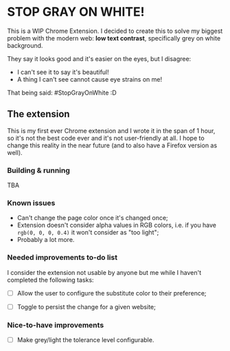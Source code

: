 # STOP GRAY ON WHITE!

This is a WIP Chrome Extension. I decided to create this to solve my biggest problem with the modern web: **low text contrast**, specifically grey on white background.

They say it looks good and it's easier on the eyes, but I disagree:
- I can't see it to say it's beautiful!
- A thing I can't see cannot cause eye strains on me!

That being said: #StopGrayOnWhite :D

## The extension

This is my first ever Chrome extension and I wrote it in the span of 1 hour, so it's not the best code ever and it's not user-friendly at all. I hope to change this reality in the near future (and to also have a Firefox version as well).

### Building & running
TBA

### Known issues
- Can't change the page color once it's changed once;
- Extension doesn't consider alpha values in RGB colors, i.e. if you have ``rgb(0, 0, 0, 0.4)`` it won't consider as "too light";
- Probably a lot more.

### Needed improvements to-do list

I consider the extension not usable by anyone but me while I haven't completed the following tasks:

- [ ] Allow the user to configure the substitute color to their preference;
- [ ] Toggle to persist the change for a given website;


### Nice-to-have improvements
- [ ] Make grey/light the tolerance level configurable.